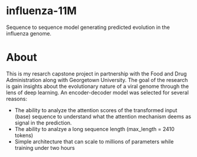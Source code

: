 # influenza-11M
Sequence to sequence model generating predicted evolution in the influenza genome.


# About
This is my resarch capstone project in partnership with the Food and Drug Administration along with Georgetown University. The goal of the research is gain insights about the evolutionary nature of a viral genome through the lens of deep learning. An encoder-decoder model was selected for several reasons: 
* The ability to analyze the attention scores of the transformed input (base) sequence to understand what the attention mechanism deems as signal in the prediction.
* The ability to analzye a long sequence length (max_length = 2410 tokens)
* Simple architecture that can scale to millions of parameters while training under two hours
